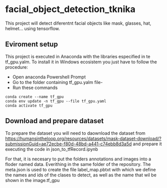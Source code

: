 # facial_object_detection_tknika
This project will detect diferentnt facial objects like mask, glasses, hat, helmet... using tensorflow. 

## Eviroment setup
This project is executed in Anaconda with the libraries especified in te tf_gpu.yalm. To install it in Windows ecosistem you just have to follow the procedure:

- Open anaconda Powershell Prompt
- Go to the folder containing tf_gpu.yalm file-
- Run these commands 
```
conda create --name tf_gpu
conda env update -n tf_gpu --file tf_gpu.yaml
conda activate tf_gpu
```

## Download and prepare dataset
To prepare the dataset you will need to daownload the dataset from https://humansintheloop.org/resources/datasets/mask-dataset-download/?submissionGuid=ae72ecbe-f80d-48bd-a441-c74ebb8d3a5d and prepare it executing the code in json_to_tfRecord.ipynb 


For that, it is necesary to put the folders annotations and images into a floder named data. Everithing in the same folder of the repository. The meta.json is used to create the file label_map.pbtxt with which we define the names and ids of the clases to detect, as well as the name that wil be shown in the image.tf_gpu